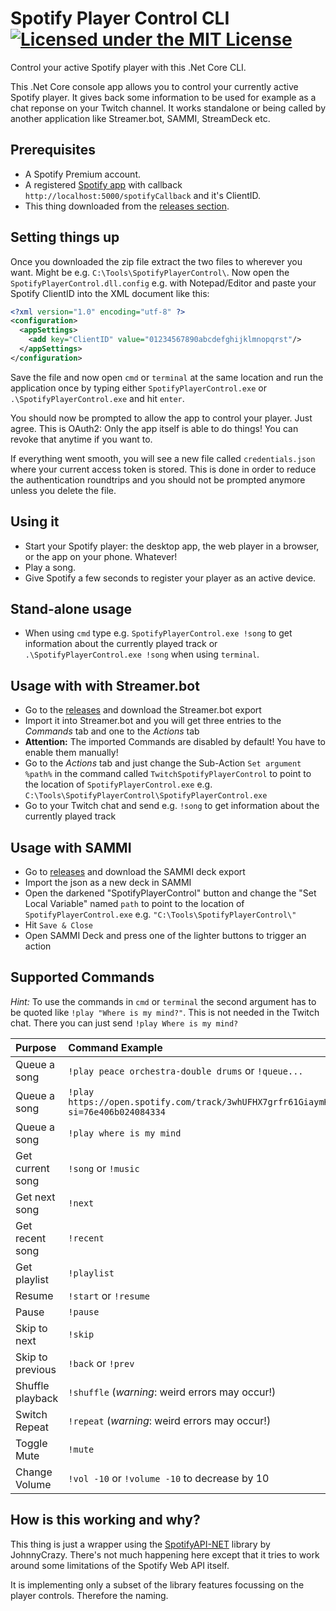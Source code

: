 # Spotify Player Control CLI [![Licensed under the MIT License](https://img.shields.io/badge/License-MIT-blue.svg)](https://github.com/dichternebel/spotify-player-control-cli/blob/main/LICENSE)
Control your active Spotify player with this .Net Core CLI.

This .Net Core console app allows you to control your currently active Spotify player. It gives back some information to be used for example as a chat reponse on your Twitch channel.
It works standalone or being called by another application like Streamer.bot, SAMMI, StreamDeck etc.

## Prerequisites

- A Spotify Premium account.
- A registered [Spotify app](https://developer.spotify.com/documentation/general/guides/authorization/app-settings/) with callback `http://localhost:5000/spotifyCallback` and it's ClientID.
- This thing downloaded from the [releases section](https://github.com/dichternebel/spotify-player-control-cli/releases).

## Setting things up
Once you downloaded the zip file extract the two files to wherever you want. Might be e.g. `C:\Tools\SpotifyPlayerControl\`.
Now open the `SpotifyPlayerControl.dll.config` e.g. with Notepad/Editor and paste your Spotify ClientID into the XML document like this:
```xml
<?xml version="1.0" encoding="utf-8" ?>
<configuration>
  <appSettings>
    <add key="ClientID" value="01234567890abcdefghijklmnopqrst"/>
  </appSettings>
</configuration>
```
Save the file and now open `cmd` or `terminal` at the same location and run the application once by typing either `SpotifyPlayerControl.exe` or `.\SpotifyPlayerControl.exe` and hit `enter`.

You should now be prompted to allow the app to control your player. Just agree. This is OAuth2: Only the app itself is able to do things! You can revoke that anytime if you want to.

If everything went smooth, you will see a new file called `credentials.json` where your current access token is stored.
This is done in order to reduce the authentication roundtrips and you should not be prompted anymore unless you delete the file.

## Using it 

- Start your Spotify player: the desktop app, the web player in a browser, or the app on your phone. Whatever!
- Play a song.
- Give Spotify a few seconds to register your player as an active device.

## Stand-alone usage
- When using `cmd` type e.g. `SpotifyPlayerControl.exe !song` to get information about the currently played track or `.\SpotifyPlayerControl.exe !song` when using `terminal`.

## Usage with with Streamer.bot
- Go to the [releases](https://github.com/dichternebel/spotify-player-control-cli/releases) and download the Streamer.bot export
- Import it into Streamer.bot and you will get three entries to the *Commands* tab and one to the *Actions* tab
- **Attention:** The imported Commands are disabled by default! You have to enable them manually!
- Go to the *Actions* tab and just change the Sub-Action `Set argument %path%` in the command called `TwitchSpotifyPlayerControl` to point to the location of `SpotifyPlayerControl.exe` e.g. `C:\Tools\SpotifyPlayerControl\SpotifyPlayerControl.exe`
- Go to your Twitch chat and send e.g. `!song` to get information about the currently played track

## Usage with SAMMI
- Go to [releases](https://github.com/dichternebel/spotify-player-control-cli/releases) and download the SAMMI deck export
- Import the json as a new deck in SAMMI
- Open the darkened "SpotifyPlayerControl" button and change the "Set Local Variable" named `path` to point to the location of `SpotifyPlayerControl.exe` e.g. `"C:\Tools\SpotifyPlayerControl\"`
- Hit `Save & Close`
- Open SAMMI Deck and press one of the lighter buttons to trigger an action

## Supported Commands
_Hint:_ To use the commands in `cmd` or `terminal` the second argument has to be quoted like `!play "Where is my mind?"`. This is not needed in the Twitch chat. There you can just send `!play Where is my mind?`

| Purpose          | Command Example                                                                   | Output example                                                        |
|:-----------------|:----------------------------------------------------------------------------------|:----------------------------------------------------------------------|
| Queue a song     | `!play peace orchestra-double drums` or `!queue...`                               | 'Peace Orchestra - Double Drums' |
| Queue a song     | `!play https://open.spotify.com/track/3whUFHX7grfr61GiaymK4p?si=76e406b024084334` | 'Peace Orchestra - Double Drums' |
| Queue a song     | `!play where is my mind`                                                          | 'Pixies - Where is my mind?' |
| Get current song | `!song` or `!music`                                                               | 'Artist - Title' -> https://open.spotify.com/track/12345... |
| Get next song    | `!next`                                                                           | 'Artist - Title' -> https://open.spotify.com/track/12345... |
| Get recent song  | `!recent`                                                                         | 'Artist - Title' -> https://open.spotify.com/track/12345... |
| Get playlist     | `!playlist`                                                                       | 'Playlistname' by Owner -> https://open.spotify.com/playlist/12345... |
| Resume           | `!start` or `!resume`||
| Pause            | `!pause`||
| Skip to next     | `!skip`||
| Skip to previous | `!back` or `!prev`||
| Shuffle playback | `!shuffle` (_warning_: weird errors may occur!)||
| Switch Repeat    | `!repeat` (_warning_: weird errors may occur!)||
| Toggle Mute      | `!mute`                                                                           | 0 or 100 |
| Change Volume    | `!vol -10` or `!volume -10` to decrease by 10                                     | `current Volume` |

 ## How is this working and why?

 This thing is just a wrapper using the [SpotifyAPI-NET](https://github.com/JohnnyCrazy/SpotifyAPI-NET) library by JohnnyCrazy.
 There's not much happening here except that it tries to work around some limitations of the Spotify Web API itself.

 It is implementing only a subset of the library features focussing on the player controls. Therefore the naming.

